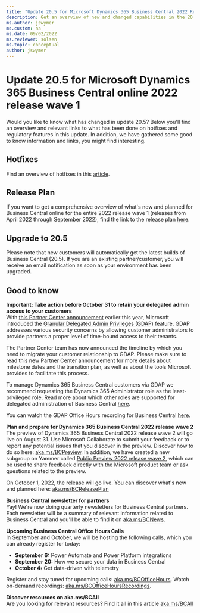 ```yaml
---
title: "Update 20.5 for Microsoft Dynamics 365 Business Central 2022 Release Wave 1"
description: Get an overview of new and changed capabilities in the 20.5 update of Business Central online, which is part of 2022 release wave 1.
ms.author: jswymer
ms.custom: na
ms.date: 09/02/2022
ms.reviewer: solsen
ms.topic: conceptual
author: jswymer
---
```


# Update 20.5 for Microsoft Dynamics 365 Business Central online 2022 release wave 1

Would you like to know what has changed in update 20.5? Below you'll find an overview and relevant links to what has been done on hotfixes and regulatory features in this update. In addition, we have gathered some good to know information and links, you might find interesting.

## Hotfixes

Find an overview of hotfixes in this [article](https://support.microsoft.com/en-us/topic/update-20-5-for-microsoft-dynamics-365-business-central-on-premises-2022-release-wave-1-application-build-20-5-45889-platform-build-20-0-45882-87b5b25f-b81f-43b7-950b-702cb8c33d11).

## Release Plan

If you want to get a comprehensive overview of what's new and planned for Business Central online for the entire 2022 release wave 1 (releases from April 2022 through September 2022), find the link to the release plan [here](/dynamics365-release-plan/2022wave1/smb/dynamics365-business-central/planned-features).

## Upgrade to 20.5

Please note that new customers will automatically get the latest builds of Business Central (20.5). If you are an existing partner/customer, you will receive an email notification as soon as your environment has been upgraded.

## Good to know

**Important: Take action before October 31 to retain your delegated admin access to your customers**  
With [this Partner Center announcement](/partner-center/announcements/2022-february#6) earlier this year, Microsoft introduced the [Granular Delegated Admin Privileges (GDAP)](/partner-center/gdap-introduction) feature. GDAP addresses various security concerns by allowing customer administrators to provide partners a proper level of time-bound access to their tenants.

The Partner Center team has now announced the timeline by which you need to migrate your customer relationship to GDAP. Please make sure to read this new Partner Center announcement for more details about milestone dates and the transition plan, as well as about the tools Microsoft provides to facilitate this process.

To manage Dynamics 365 Business Central customers via GDAP we recommend requesting the Dynamics 365 Administrator role as the least-privileged role. Read more about which other roles are supported for delegated administration of Business Central [here](/dynamics365/business-central/dev-itpro/administration/delegated-admin).

You can watch the GDAP Office Hours recording for Business Central [here](https://www.microsoft.com/en-us/videoplayer/embed/RE4VIqN).

**Plan and prepare for Dynamics 365 Business Central 2022 release wave 2**  
The preview of Dynamics 365 Business Central 2022 release wave 2 will go live on August 31. Use Microsoft Collaborate to submit your feedback or to report any potential issues that you discover in the preview. Discover how to do so here: [aka.ms/BCPreview](https://aka.ms/BCPreview). In addition, we have created a new subgroup on Yammer called [Public Preview 2022 release wave 2](https://www.yammer.com/dynamicsnavdev/#/threads/inGroup?type=in_group&feedId=118080200704&view=all), which can be used to share feedback directly with the Microsoft product team or ask questions related to the preview. 

On October 1, 2022, the release will go live. You can discover what's new and planned here: [aka.ms/BCReleasePlan](https://aka.ms/BCReleasePlan)

**Business Central newsletter for partners**  
Yay! We're now doing quarterly newsletters for Business Central partners. Each newsletter will be a summary of relevant information related to Business Central and you'll be able to find it on [aka.ms/BCNews](https://aka.ms/BCNews).

**Upcoming Business Central Office Hours Calls**  
In September and October, we will be hosting the following calls, which you can already register for today:

- **September 6:** Power Automate and Power Platform integrations  
- **September 20:** How we secure your data in Business Central  
- **October 4:** Get data-driven with telemetry  

Register and stay tuned for upcoming calls: [aka.ms/BCOfficeHours](https://aka.ms/BCOfficeHours). Watch on-demand recordings: [aka.ms/BCOfficeHoursRecordings](https://aka.ms/BCOfficeHoursRecordings). 

**Discover resources on aka.ms/BCAll**  
Are you looking for relevant resources? Find it all in this article [aka.ms/BCAll](https://aka.ms/BCAll) 
